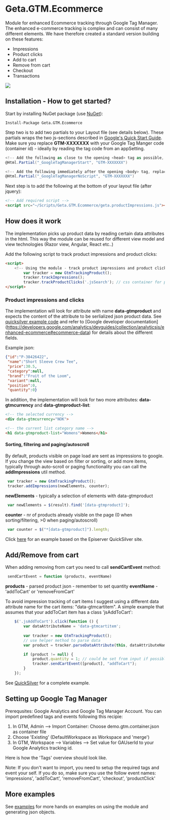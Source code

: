 # Geta.GTM.Ecommerce

Module for enhanced Ecommerce tracking through Google Tag Manager. 
The enhanced e-commerce tracking is complex and can consist of many different elements. We have therefore created a standard version building on these features: 
-	Impressions
-   Product clicks
-	Add to cart
-   Remove from cart
-	Checkout
-	Transactions

![](http://tc.geta.no/app/rest/builds/buildType:(id:TeamFrederik_EPiTracking_EPiTrackingCommerceCreateAndPublishNuGetPackage)/statusIcon)

## Installation - How to get started?

Start by installing NuGet package (use [NuGet](http://nuget.episerver.com/)):

    Install-Package Geta.GTM.Ecommerce
    
Step two is to add two partials to your Layout file (see details below). These partials wraps the two js-sections described in [Google's Quick Start Guide](https://developers.google.com/tag-manager/quickstart). Make sure you replace **GTM-XXXXXXX** with your Google Tag Manger code (container id) - ideally by reading the tag code from an appSetting.

```C#
<!-- Add the following as close to the opening <head> tag as possible, replacing GTM-XXXX with your container ID -->
@Html.Partial("_GoogleTagManagerStart", "GTM-XXXXXXX")
```

```C#
<!-- Add the following immediately after the opening <body> tag, replacing GTM-XXXX with your container ID. -->
@Html.Partial("_GoogleTagManagerNoScript", "GTM-XXXXXXX")
```
    
Next step is to add the following at the bottom of your layout file (after jquery): 
```html
<!-- Add required script --> 
<script src="~/Scripts/Geta.GTM.Ecommerce/geta.productImpressions.js"></script>
```
## How does it work
The implementation picks up product data by reading certain data attributes in the html. This way the module can be reused for different view model and view technologies (Razor view, Angular, React etc..)

Add the following script to track product impressions and product clicks: 
```html
<script>
    <!-- Using the module - track product impressions and product clicks --> 
        var tracker = new GtmTrackingProduct();         
        tracker.trackImpressions();
        tracker.trackProductClicks('.jsSearch'); // css container for product lists
</script>
```
### Product impressions and clicks
The implementation will look for attribute with name **data-gtmproduct** and expects the content of the attribute to be serlialized json product data. See [quicksilver example code](QuickSilver%20examples/examples.md) and refer to [Google developer documentation] (https://developers.google.com/analytics/devguides/collection/analyticsjs/enhanced-ecommerce#ecommerce-data) for details about the different fields. 

Example json:
```json
{"id":"P-38426422", 
 "name":"Short Sleeve Crew Tee",
 "price":30.5,
 "category":null,
 "brand":"Fruit of the Loom",
 "variant":null,
 "position":0,
 "quantity":0}
```

In addition, the implementation will look for two more attributes: **data-gtmcurrency** and **data-gtmproduct-list**:

```html
<!-- the selected currency -->
<div data-gtmcurrency="NOK">
```
```html
<!-- the current list category name -->
<h1 data-gtmproduct-list="Womens">Womens</h1>
```
#### Sorting, filtering and paging/autoscroll
By default, products visible on page load are sent as impressions to google. If you change the view based on filter or sorting, or add more items, typically through auto-scroll or paging functionality you can call the **addImpressions** util method. 
```js
 var tracker = new GtmTrackingProduct();
 tracker.addImpressions(newElements, counter); 
```
**newElements** - typically a selection of elements with data-gtmproduct 
```js
 var newElements = $(result).find('[data-gtmproduct]');
```
 **counter** - nr of products already visible on the page (0 when sorting/filtering, >0 when paging/autoscroll)
```js
 var counter = $("*[data-gtmproduct]").length;
```
Click [here](/QuickSilver%20examples/examples.md#handling-autoscroll-sorting-and-filtering) for an example based on the Episerver QuickSilver site. 

## Add/Remove from cart
When adding removing from cart you need to call **sendCartEvent** method:
```js
 sendCartEvent = function (products, eventName)
```
**products** - parsed product json - remember to set quantity
**eventName** -  'addToCart' or 'removeFromCart'

To avoid impression tracking of cart items I suggest using a different data attribute name for the cart items: "data-gtmcartitem". 
A simple example that assumes that your addToCart item has a class 'jsAddToCart':

```js
    $('.jsAddToCart').click(function () {
        var dataAttributeName = 'data-gtmcartitem';
        
        var tracker = new GtmTrackingProduct();
        // use helper method to parse data
        var product = tracker.parseDataAttribute(this, dataAttributeName);

        if (product != null) {
            product.quantity = 1; // could be set from input if possible to add more items at once 
            tracker.sendCartEvent([product], "addToCart");
        }
    });
```

See [QuickSilver](/QuickSilver%20examples/examples.md#handling-autoscroll-and-product-impressions) for a complete example.


## Setting up Google Tag Manager
Prerequsites: Google Analytics and Google Tag Manager Account.
You can import predefined tags and events following this recipie:  
 1. In GTM, Admin --> Import Container: Choose demo.gtm.container.json as container file
 2. Choose 'Existing' (DefaultWorkspace as Workspace and 'merge')
 3. In GTM, Workspace --> Variables --> Set value for GAUserId to your Google Analytics tracking id.

Here is how the 'Tags' overview should look like.

Note: If you don't want to import, you need to setup the required tags and event your self. 
If you do so, make sure you use the follow event names: 'impressions', 'addToCart', 'removeFromCart', 'checkout', 'productClick'

## More examples
See [examples](QuickSilver%20examples/examples.md) for more hands on examples on using the module and generating json objects.
